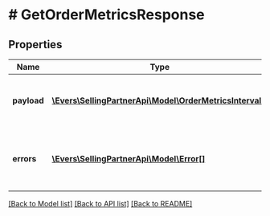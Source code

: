 # # GetOrderMetricsResponse

## Properties

Name | Type | Description | Notes
------------ | ------------- | ------------- | -------------
**payload** | [**\Evers\SellingPartnerApi\Model\OrderMetricsInterval[]**](OrderMetricsInterval.md) | A set of order metrics, each scoped to a particular time interval. | [optional]
**errors** | [**\Evers\SellingPartnerApi\Model\Error[]**](Error.md) | A list of error responses returned when a request is unsuccessful. | [optional]

[[Back to Model list]](../../README.md#models) [[Back to API list]](../../README.md#endpoints) [[Back to README]](../../README.md)
